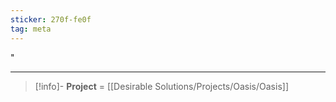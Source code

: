 ```yaml
---
sticker: 270f-fe0f
tag: meta
---
```

"


---

> [!info]-
> **Project** = [[Desirable Solutions/Projects/Oasis/Oasis]]

